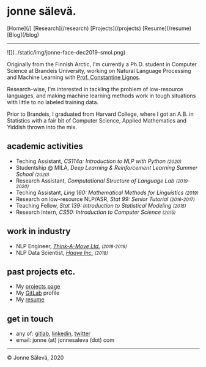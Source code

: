 <div id='topheader'>

# jonne sälevä.

</div>

<thead>

<tr>

  <td>[Home](/)</td>

  <td>[Research](/research)</td>

  <td>[Projects](/projects)</td>

  <td>[Resume](/resume)</td>

  <td>[Blog](/blog)</td>

</tr>

</thead>

---

<div id='profile'>![](../static/img/jonne-face-dec2019-smol.png)</div>
<div id='container'>

Originally from the Finnish Arctic, I'm currently a Ph.D. student in Computer Science at Brandeis University, working on Natural Language Processing and Machine Learning with [Prof. Constantine Lignos](https://lignos.org).

Research-wise, I'm interested in tackling the problem of low-resource languages, and making machine learning methods work in tough situations with little to no labeled training data.

Prior to Brandeis, I graduated from Harvard College, where I got an A.B. in Statistics with a fair bit of Computer Science, Applied Mathematics and Yiddish thrown into the mix.

## academic activities

- Teching Assistant, *CS114a: Introduction to NLP with Python <small>(2020)</small>*
- Studentship @ MILA, *Deep Learning & Reinforcement Learning Summer School <small>(2020)</small>*
- Research Assistant, *Computational Structure of Language Lab <small>(2019-2020)</small>*
- Teching Assistant, *Ling 160: Mathematical Methods for Linguistics <small>(2019)</small>*
- Research on low-resource NLP/ASR, *Stat 99: Senior Tutorial <small>(2016-2017)</small>*
- Teaching Fellow, *Stat 139: Introduction to Statistical Modeling <small>(2015)</small>*
- Research Intern, *CS50: Introduction to Computer Science <small>(2015)</small>*

## work in industry

- NLP Engineer, *[Think-A-Move Ltd.](http://think-a-move.com/) <small>(2018-2019)</small>*
- NLP Data Scientist, *[Haave Inc.](http://www.haave.io) <small>(2018)</small>*

## past projects etc.

- My [projects page](/projects) 
- My [GitLab](https://www.gitlab.com/jonnesaleva) profile
- My [resume](/resume)

## get in touch

- any of: [gitlab](https://www.gitlab.com/jonnesaleva), [linkedin](https://linkedin.com/in/jonnesaleva), [twitter](https://twitter.com/jonnesaleva)
- email: jonne (at) jonnesaleva (dot) com

</div>

---

<tfoot>

<tr>

  <td>© Jonne Sälevä, 2020</td>

</tr>

</tfoot>
